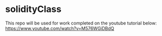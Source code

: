 # solidityClass

This repo will be used for work completed on the youtube tutorial below:
https://www.youtube.com/watch?v=M576WGiDBdQ
